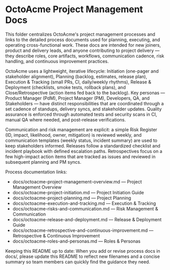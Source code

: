 # OctoAcme Project Management Docs

This folder centralizes OctoAcme's project management processes and links to the detailed process documents used for planning, executing, and operating cross-functional work. These docs are intended for new joiners, product and delivery leads, and anyone contributing to project delivery — they describe roles, core artifacts, workflows, communication cadence, risk handling, and continuous improvement practices.

OctoAcme uses a lightweight, iterative lifecycle: Initiation (one-pager and stakeholder alignment), Planning (backlog, estimates, release plan), Execution & Tracking (small PRs, CI, daily/weekly rhythms), Release & Deployment (checklists, smoke tests, rollback plans), and Close/Retrospective (action items fed back to the backlog). Key personas — Product Manager (PdM), Project Manager (PM), Developers, QA, and Stakeholders — have distinct responsibilities that are coordinated through a set cadence of standups, delivery syncs, and stakeholder updates. Quality assurance is enforced through automated tests and security scans in CI, manual QA where needed, and post-release verifications.

Communication and risk management are explicit: a simple Risk Register (ID, impact, likelihood, owner, mitigation) is reviewed weekly, and communication templates (weekly status, incident summary) are used to keep stakeholders informed. Releases follow a standardized checklist and incident playbook with defined escalation paths. Retrospectives focus on a few high-impact action items that are tracked as issues and reviewed in subsequent planning and PM syncs.

Process documentation links:
- docs/octoacme-project-management-overview.md — Project Management Overview
- docs/octoacme-project-initiation.md — Project Initiation Guide
- docs/octoacme-project-planning.md — Project Planning
- docs/octoacme-execution-and-tracking.md — Execution & Tracking
- docs/octoacme-risks-and-communication.md — Risk Management & Communication
- docs/octoacme-release-and-deployment.md — Release & Deployment Guide
- docs/octoacme-retrospective-and-continuous-improvement.md — Retrospective & Continuous Improvement
- docs/octoacme-roles-and-personas.md — Roles & Personas

Keeping this README up to date: When you add or revise process docs in docs/, please update this README to reflect new filenames and a concise summary so team members can quickly find the guidance they need.
